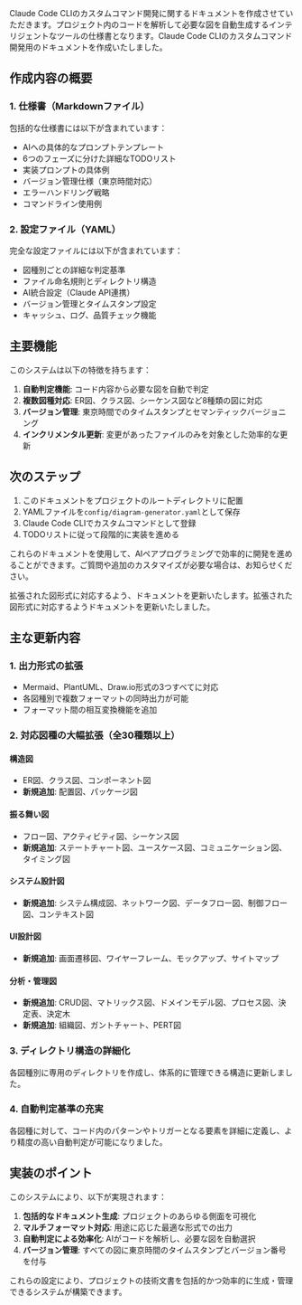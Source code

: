 Claude Code CLIのカスタムコマンド開発に関するドキュメントを作成させていただきます。プロジェクト内のコードを解析して必要な図を自動生成するインテリジェントなツールの仕様書となります。Claude Code CLIのカスタムコマンド開発用のドキュメントを作成いたしました。

## 作成内容の概要

### 1. **仕様書（Markdownファイル）**
包括的な仕様書には以下が含まれています：
- AIへの具体的なプロンプトテンプレート
- 6つのフェーズに分けた詳細なTODOリスト
- 実装プロンプトの具体例
- バージョン管理仕様（東京時間対応）
- エラーハンドリング戦略
- コマンドライン使用例

### 2. **設定ファイル（YAML）**
完全な設定ファイルには以下が含まれています：
- 図種別ごとの詳細な判定基準
- ファイル命名規則とディレクトリ構造
- AI統合設定（Claude API連携）
- バージョン管理とタイムスタンプ設定
- キャッシュ、ログ、品質チェック機能

## 主要機能

このシステムは以下の特徴を持ちます：

1. **自動判定機能**: コード内容から必要な図を自動で判定
2. **複数図種対応**: ER図、クラス図、シーケンス図など8種類の図に対応
3. **バージョン管理**: 東京時間でのタイムスタンプとセマンティックバージョニング
4. **インクリメンタル更新**: 変更があったファイルのみを対象とした効率的な更新

## 次のステップ

1. このドキュメントをプロジェクトのルートディレクトリに配置
2. YAMLファイルを`config/diagram-generator.yaml`として保存
3. Claude Code CLIでカスタムコマンドとして登録
4. TODOリストに従って段階的に実装を進める

これらのドキュメントを使用して、AIペアプログラミングで効率的に開発を進めることができます。ご質問や追加のカスタマイズが必要な場合は、お知らせください。


拡張された図形式に対応するよう、ドキュメントを更新いたします。拡張された図形式に対応するようドキュメントを更新いたしました。

## 主な更新内容

### 1. **出力形式の拡張**
- Mermaid、PlantUML、Draw.io形式の3つすべてに対応
- 各図種別で複数フォーマットの同時出力が可能
- フォーマット間の相互変換機能を追加

### 2. **対応図種の大幅拡張（全30種類以上）**

#### 構造図
- ER図、クラス図、コンポーネント図
- **新規追加**: 配置図、パッケージ図

#### 振る舞い図  
- フロー図、アクティビティ図、シーケンス図
- **新規追加**: ステートチャート図、ユースケース図、コミュニケーション図、タイミング図

#### システム設計図
- **新規追加**: システム構成図、ネットワーク図、データフロー図、制御フロー図、コンテキスト図

#### UI設計図
- **新規追加**: 画面遷移図、ワイヤーフレーム、モックアップ、サイトマップ

#### 分析・管理図
- **新規追加**: CRUD図、マトリックス図、ドメインモデル図、プロセス図、決定表、決定木
- **新規追加**: 組織図、ガントチャート、PERT図

### 3. **ディレクトリ構造の詳細化**
各図種別に専用のディレクトリを作成し、体系的に管理できる構造に更新しました。

### 4. **自動判定基準の充実**
各図種に対して、コード内のパターンやトリガーとなる要素を詳細に定義し、より精度の高い自動判定が可能になりました。

## 実装のポイント

このシステムにより、以下が実現されます：

1. **包括的なドキュメント生成**: プロジェクトのあらゆる側面を可視化
2. **マルチフォーマット対応**: 用途に応じた最適な形式での出力
3. **自動判定による効率化**: AIがコードを解析し、必要な図を自動選択
4. **バージョン管理**: すべての図に東京時間のタイムスタンプとバージョン番号を付与

これらの設定により、プロジェクトの技術文書を包括的かつ効率的に生成・管理できるシステムが構築できます。


